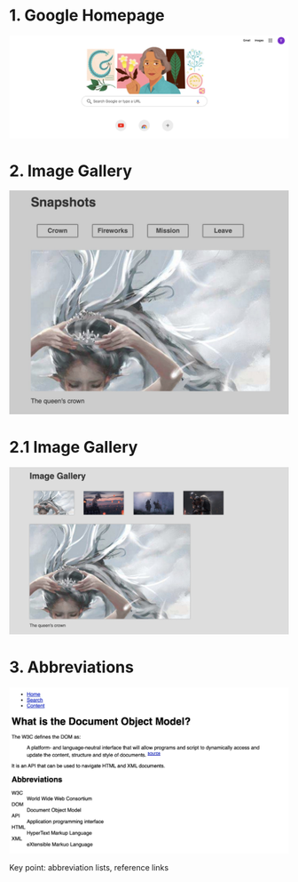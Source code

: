 <h1>1. Google Homepage</h1>
<img src="01. Google pages/demo.png" width="800px">
<h1>2. Image Gallery</h1>
<img src="02. Image Gallery/demo.png" width="800px">
<h1>2.1 Image Gallery</h1>
<img src="02.1 Image Gallery/demo.png" width="800px">
<h1>3. Abbreviations</h1>
<img src="03. Abbreviations/demo.png" width="800px">
<p>Key point: abbreviation lists, reference links</p>